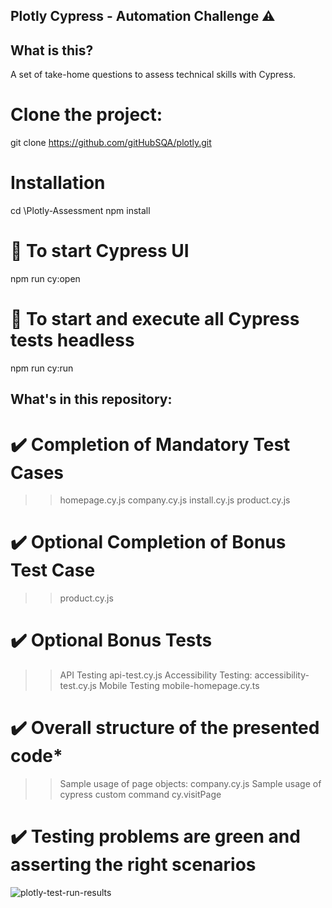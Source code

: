 
## Plotly Cypress - Automation Challenge ⚠️

## What is this?
A set of take-home questions to assess technical skills with Cypress. 

# Clone the project:
git clone https://github.com/gitHubSQA/plotly.git

# Installation
cd \Plotly-Assessment
npm install

# 🚀 To start Cypress UI
npm run cy:open

# 🚀 To start and execute all Cypress tests headless
npm run cy:run

## What's in this repository:

# ✔️ Completion of Mandatory Test Cases
>> homepage.cy.js
>> company.cy.js
>> install.cy.js
>> product.cy.js

# ✔️ Optional Completion of Bonus Test Case
>> product.cy.js

# ✔️ Optional Bonus Tests
>> API Testing
  > api-test.cy.js
>> Accessibility Testing: 
  > accessibility-test.cy.js
>> Mobile Testing
  > mobile-homepage.cy.ts

# ✔️ Overall structure of the presented code*
>> Sample usage of page objects: 
  > company.cy.js
>> Sample usage of cypress custom command
  > cy.visitPage

# ✔️ Testing problems are green and asserting the right scenarios


![plotly-test-run-results](https://github.com/gitHubSQA/plotly/assets/14079866/4c5d1c5c-2d75-497d-9ecd-5645e9752952)

